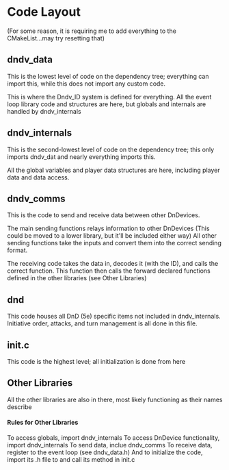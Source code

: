 # Code Layout

(For some reason, it is requiring me to add everything to the CMakeList...may try resetting that)

## dndv_data

This is the lowest level of code on the dependency tree; everything can import this, while this does not import any custom code.

This is where the Dndv_ID system is defined for everything.
All the event loop library code and structures are here, but globals and internals are handled by dndv_internals


## dndv_internals

This is the second-lowest level of code on the dependency tree; this only imports dndv_dat and nearly everything imports this.

All the global variables and player data structures are here, including player data and data access.

## dndv_comms

This is the code to send and receive data between other DnDevices.

The main sending functions relays information to other DnDevices (This could be moved to a lower library, but it'll be included either way)
All other sending functions take the inputs and convert them into the correct sending format.

The receiving code takes the data in, decodes it (with the ID), and calls the correct function.
This function then calls the forward declared functions defined in the other libraries (see Other Libraries)

## dnd

This code houses all DnD (5e) specific items not included in dndv_internals.
Initiative order, attacks, and turn management is all done in this file.

## init.c

This code is the highest level; all initialization is done from here

## Other Libraries

All the other libraries are also in there, most likely functioning as their names describe

#### Rules for Other Libraries

To access globals, import dndv_internals
To access DnDevice functionality, import dndv_internals
To send data, inclue dndv_comms
To receive data, register to the event loop (see dndv_data.h)
And to initialize the code, import its .h file to and call its method in init.c